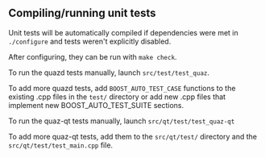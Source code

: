 Compiling/running unit tests
------------------------------------

Unit tests will be automatically compiled if dependencies were met in `./configure`
and tests weren't explicitly disabled.

After configuring, they can be run with `make check`.

To run the quazd tests manually, launch `src/test/test_quaz`.

To add more quazd tests, add `BOOST_AUTO_TEST_CASE` functions to the existing
.cpp files in the `test/` directory or add new .cpp files that
implement new BOOST_AUTO_TEST_SUITE sections.

To run the quaz-qt tests manually, launch `src/qt/test/test_quaz-qt`

To add more quaz-qt tests, add them to the `src/qt/test/` directory and
the `src/qt/test/test_main.cpp` file.
